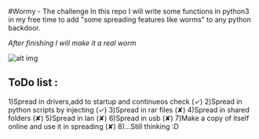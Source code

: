 #Wormy - The challenge
In this repo I will write some functions in python3 in my free time to add "some spreading features like worms" to any python backdoor.

*After finishing I will make it a real worm*

![alt img](https://github.com/D4Vinci/Wormy/blob/master/hahaha.jpg)


## ToDo list :
   1)Spread in drivers,add to startup and continueos check (✓)
   2)Spread in python scripts by injecting                 (✓)
   3)Spread in rar files                                   (✘)
   4)Spread in shared folders                              (✘)
   5)Spread in lan                                         (✘)
   6)Spread in usb                                         (✘)
   7)Make a copy of itself online and use it in spreading  (✘)
   8)...Still thinking :D
